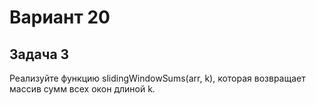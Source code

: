 # Вариант 20
## Задача 3
Реализуйте функцию slidingWindowSums(arr, k), которая возвращает
массив сумм всех окон длиной k.